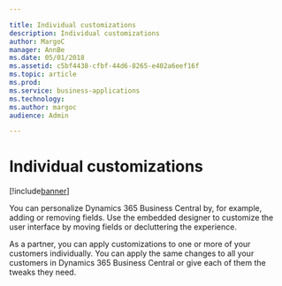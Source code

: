 ```yaml
---

title: Individual customizations
description: Individual customizations
author: MargoC
manager: AnnBe
ms.date: 05/01/2018
ms.assetid: c5bf4438-cfbf-44d6-8265-e402a6eef16f
ms.topic: article
ms.prod: 
ms.service: business-applications
ms.technology: 
ms.author: margoc
audience: Admin

---
```

#  Individual customizations




[!include[banner](../../includes/banner.md)]

You can personalize Dynamics 365 Business Central by, for example, adding or
removing fields. Use the embedded designer to customize the user interface by
moving fields or decluttering the experience.

As a partner, you can apply customizations to one or more of your customers
individually. You can apply the same changes to all your customers in
Dynamics 365 Business Central or give each of them the tweaks they need.
